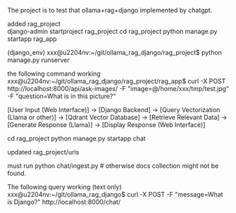 The project is to test that ollama+rag+django implemented by chatgpt.  

added rag_project  
django-admin startproject rag_project
cd rag_project
python manage.py startapp rag_app

(django_env) xxx@u2204nv:~/git/ollama_rag_django/rag_project$ python manage.py  runserver


the following command working
xxx@u2204nv:~/git/ollama_rag_django/rag_project/rag_app$ curl -X POST http://localhost:8000/api/ask-images/ -F "image=@/home/xxx/tmp/test.jpg" -F "question=What is in this picture?"



[User Input (Web Interface)] → [Django Backend] → [Query Vectorization (Llama or other)] → 
[Qdrant Vector Database] → [Retrieve Relevant Data] → [Generate Response (Llama)] →
[Display Response (Web Interface)]

cd rag_project
python manage.py startapp chat

updated rag_project/urls 

must run
python chat/ingest.py # otherwise docs collection might not be found.

The following query working (text only)
xxx@u2204nv:~/git/ollama_rag_django$ curl -X POST -F "message=What is Django?" http://localhost:8000/chat/
